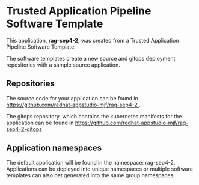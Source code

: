 # Trusted Application Pipeline Software Template

This application, **rag-sep4-2**, was created from a Trusted Application Pipeline Software Template.

The software templates create a new source and gitops deployment repositories with a sample source application. 

## Repositories

The source code for your application can be found in [https://github.com/redhat-appstudio-mjf/rag-sep4-2 ](https://github.com/redhat-appstudio-mjf/rag-sep4-2 ).
 
The gitops repository, which contains the kubernetes manifests for the application can be found in 
[https://github.com/redhat-appstudio-mjf/rag-sep4-2-gitops ](https://github.com/redhat-appstudio-mjf/rag-sep4-2-gitops ) 

## Application namespaces 

The default application will be found in the namespace: rag-sep4-2. Applications can be deployed into unique namespaces or multiple software templates can also bet generated into the same group namespaces.  